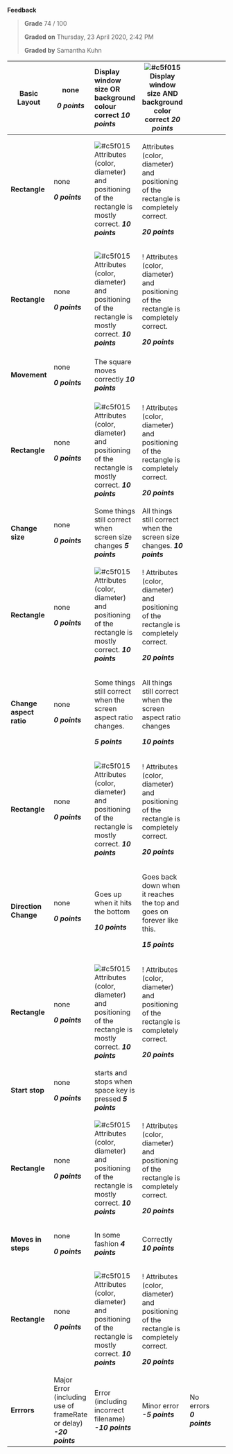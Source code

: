 **Feedback**

> **Grade** 74 / 100
>
> **Graded on** Thursday, 23 April 2020, 2:42 PM
>
> **Graded by** Samantha Kuhn

|**Basic Layout**|<p>none</p><p>***0 points***</p>|Display window size OR background colour correct ***10 points***| ![#c5f015](https://placehold.co/15x15/c5f015/c5f015.png) Display window size AND background color correct ***20 points***||||
| - | - | :- | - | :- | :- | :- |
|**Rectangle**|<p>none</p><p>***0 points***</p>|![#c5f015](https://placehold.co/15x15/c5f015/c5f015.png)Attributes (color, diameter) and positioning of the rectangle is mostly correct. ***10 points***|<p>Attributes (color, diameter) and positioning of the rectangle is completely correct.</p><p>***20 points***</p>||||
|**Rectangle**|<p>none</p><p>***0 points***</p>|![#c5f015](https://placehold.co/15x15/c5f015/c5f015.png)Attributes (color, diameter) and positioning of the rectangle is mostly correct. ***10 points***|<p>! Attributes (color, diameter) and positioning of the rectangle is completely correct.</p><p>***20 points***</p>||||
|**Movement**|<p> none</p><p>***0 points***</p>|The square moves correctly ***10 points***|||||
|**Rectangle**|<p>none</p><p>***0 points***</p>|![#c5f015](https://placehold.co/15x15/c5f015/c5f015.png)Attributes (color, diameter) and positioning of the rectangle is mostly correct. ***10 points***|<p>! Attributes (color, diameter) and positioning of the rectangle is completely correct.</p><p>***20 points***</p>||||
|**Change size**|<p>none</p><p>***0 points***</p>|Some things still correct when screen size changes ***5 points***| All things still correct when the screen size changes. ***10 points***||||
|**Rectangle**|<p>none</p><p>***0 points***</p>|![#c5f015](https://placehold.co/15x15/c5f015/c5f015.png)Attributes (color, diameter) and positioning of the rectangle is mostly correct. ***10 points***|<p>! Attributes (color, diameter) and positioning of the rectangle is completely correct.</p><p>***20 points***</p>||||
|**Change aspect ratio**|<p>none</p><p>***0 points***</p>|<p>Some things still correct when the screen aspect ratio changes.</p><p>***5 points***</p>|<p> All things still correct when the screen aspect ratio changes</p><p>***10 points***</p>||||
|**Rectangle**|<p>none</p><p>***0 points***</p>|![#c5f015](https://placehold.co/15x15/c5f015/c5f015.png)Attributes (color, diameter) and positioning of the rectangle is mostly correct. ***10 points***|<p>! Attributes (color, diameter) and positioning of the rectangle is completely correct.</p><p>***20 points***</p>||||
|**Direction Change**|<p>none</p><p>***0 points***</p>|<p>Goes up when it hits the bottom</p><p>***10 points***</p>|<p>Goes back down when it reaches the top and goes on forever like this.</p><p>***15 points***</p>||||
|**Rectangle**|<p>none</p><p>***0 points***</p>|![#c5f015](https://placehold.co/15x15/c5f015/c5f015.png)Attributes (color, diameter) and positioning of the rectangle is mostly correct. ***10 points***|<p>! Attributes (color, diameter) and positioning of the rectangle is completely correct.</p><p>***20 points***</p>||||
|**Start stop**|<p>none</p><p>***0 points***</p>| starts and stops when space key is pressed ***5 points***|||||
|**Rectangle**|<p>none</p><p>***0 points***</p>|![#c5f015](https://placehold.co/15x15/c5f015/c5f015.png)Attributes (color, diameter) and positioning of the rectangle is mostly correct. ***10 points***|<p>! Attributes (color, diameter) and positioning of the rectangle is completely correct.</p><p>***20 points***</p>||||
|**Moves in steps**|<p>none</p><p>***0 points***</p>| In some fashion ***4 points***|Correctly ***10 points***||||
|**Rectangle**|<p>none</p><p>***0 points***</p>|![#c5f015](https://placehold.co/15x15/c5f015/c5f015.png)Attributes (color, diameter) and positioning of the rectangle is mostly correct. ***10 points***|<p>! Attributes (color, diameter) and positioning of the rectangle is completely correct.</p><p>***20 points***</p>||||
|**Errrors**|Major Error (including use of frameRate or delay) ***-20 points***|Error (including incorrect filename) ***-10 points***|Minor error ***-5 points***| No errors ***0 points***|||

